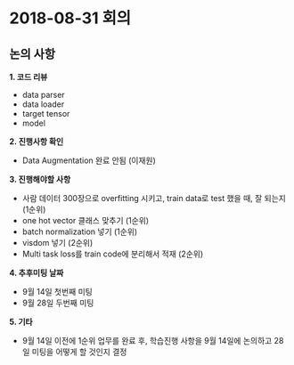 # 2018-08-31 회의



## 논의 사항

**1. 코드 리뷰**

- data parser
- data loader
- target tensor
- model

**2. 진행사항 확인**
- Data Augmentation 완료 안됨 (이재원)

**3. 진행해야할 사항**
- 사람 데이터 300장으로 overfitting 시키고, train data로 test 했을 때, 잘 되는지 (1순위)
- one hot vector 클래스 맞추기 (1순위)
- batch normalization 넣기 (1순위)
- visdom 넣기 (2순위)
- Multi task loss를 train code에 분리해서 적재 (2순위)

**4. 추후미팅 날짜**
- 9월 14일 첫번째 미팅
- 9월 28일 두번째 미팅

**5. 기타**
- 9월 14일 이전에 1순위 업무를 완료 후, 학습진행 사항을 9월 14일에 논의하고 28일 미팅을 어떻게 할 것인지 결정
